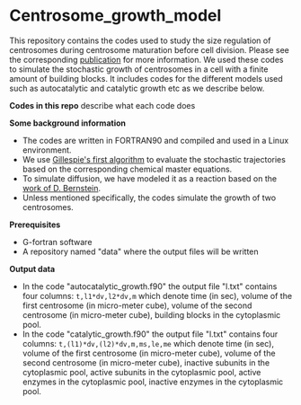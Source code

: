 # Centrosome_growth_model
This repository contains the codes used to study the size regulation of centrosomes during centrosome maturation before cell division. Please see the corresponding [publication](https://doi.org/10.7554/eLife.92203.1) for more information. We used these codes to simulate the stochastic growth of centrosomes in a cell with a finite amount of building blocks. It includes codes for the different models used such as autocatalytic and catalytic growth etc as we describe below.  

**Codes in this repo**
describe what each code does

**Some background information**
* The codes are written in FORTRAN90 and compiled and used in a Linux environment.
* We use [Gillespie's first algorithm](https://pubs.acs.org/doi/10.1021/j100540a008) to evaluate the stochastic trajectories based on the corresponding chemical master equations.
* To simulate diffusion, we have modeled it as a reaction based on the [work of D. Bernstein](https://doi.org/10.1103/PhysRevE.71.041103).
* Unless mentioned specifically, the codes simulate the growth of two centrosomes.

**Prerequisites**
* G-fortran software
* A repository named "data" where the output files will be written

**Output data**
* In the code "autocatalytic_growth.f90" the output file "l.txt" contains four columns: `t,l1*dv,l2*dv,m` which denote time (in sec), volume of the first centrosome (in micro-meter cube), volume of the second centrosome (in micro-meter cube), building blocks in the cytoplasmic pool.
* In the code "catalytic_growth.f90" the output file "l.txt" contains four columns: `t,(l1)*dv,(l2)*dv,m,ms,le,me` which denote time (in sec), volume of the first centrosome (in micro-meter cube), volume of the second centrosome (in micro-meter cube), inactive subunits in the cytoplasmic pool, active subunits in the cytoplasmic pool, active enzymes in the cytoplasmic pool, inactive enzymes in the cytoplasmic pool.



[1]: [https://pubs.acs.org/doi/10.1021/j100540a008] 'T.D. Gillespie, Exact stochastic simulation of coupled chemical reactions, J Chem. Phys., 1977'
[2]: [https://doi.org/10.1103/PhysRevE.71.041103] 'D. Bernstein, Simulating mesoscopic reaction-diffusion systems using the Gillespie algorithm, Phys. Rev. E, 2005'

